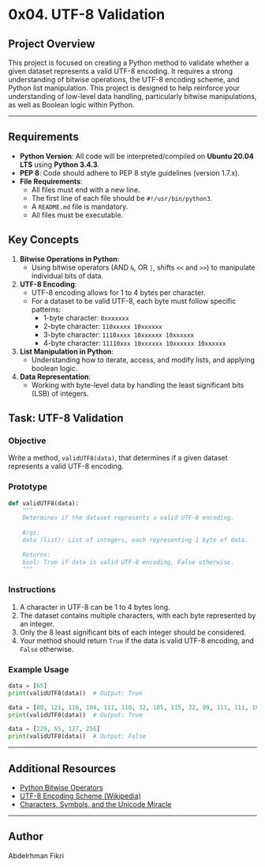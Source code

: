 # 0x04. UTF-8 Validation

## Project Overview
This project is focused on creating a Python method to validate whether a given dataset represents a valid UTF-8 encoding. It requires a strong understanding of bitwise operations, the UTF-8 encoding scheme, and Python list manipulation. This project is designed to help reinforce your understanding of low-level data handling, particularly bitwise manipulations, as well as Boolean logic within Python.

---

## Requirements
- **Python Version**: All code will be interpreted/compiled on **Ubuntu 20.04 LTS** using **Python 3.4.3**.
- **PEP 8**: Code should adhere to PEP 8 style guidelines (version 1.7.x).
- **File Requirements**:
  - All files must end with a new line.
  - The first line of each file should be `#!/usr/bin/python3`.
  - A `README.md` file is mandatory.
  - All files must be executable.

## Key Concepts
1. **Bitwise Operations in Python**:
   - Using bitwise operators (AND `&`, OR `|`, shifts `<<` and `>>`) to manipulate individual bits of data.
2. **UTF-8 Encoding**:
   - UTF-8 encoding allows for 1 to 4 bytes per character.
   - For a dataset to be valid UTF-8, each byte must follow specific patterns:
     - 1-byte character: `0xxxxxxx`
     - 2-byte character: `110xxxxx 10xxxxxx`
     - 3-byte character: `1110xxxx 10xxxxxx 10xxxxxx`
     - 4-byte character: `11110xxx 10xxxxxx 10xxxxxx 10xxxxxx`
3. **List Manipulation in Python**:
   - Understanding how to iterate, access, and modify lists, and applying boolean logic.
4. **Data Representation**:
   - Working with byte-level data by handling the least significant bits (LSB) of integers.

## Task: UTF-8 Validation

### Objective
Write a method, `validUTF8(data)`, that determines if a given dataset represents a valid UTF-8 encoding.

### Prototype
```python
def validUTF8(data):
    """
    Determines if the dataset represents a valid UTF-8 encoding.
    
    Args:
    data (list): List of integers, each representing 1 byte of data.
    
    Returns:
    bool: True if data is valid UTF-8 encoding, False otherwise.
    """
```

### Instructions
1. A character in UTF-8 can be 1 to 4 bytes long.
2. The dataset contains multiple characters, with each byte represented by an integer.
3. Only the 8 least significant bits of each integer should be considered.
4. Your method should return `True` if the data is valid UTF-8 encoding, and `False` otherwise.

### Example Usage
```python
data = [65]
print(validUTF8(data))  # Output: True

data = [80, 121, 116, 104, 111, 110, 32, 105, 115, 32, 99, 111, 111, 108, 33]
print(validUTF8(data))  # Output: True

data = [229, 65, 127, 256]
print(validUTF8(data))  # Output: False
```

---

## Additional Resources
- [Python Bitwise Operators](https://docs.python.org/3/library/stdtypes.html#bitwise-operations)
- [UTF-8 Encoding Scheme (Wikipedia)](https://en.wikipedia.org/wiki/UTF-8)
- [Characters, Symbols, and the Unicode Miracle](https://www.joelonsoftware.com/2003/10/08/the-absolute-minimum-every-software-developer-absolutely-positively-must-know-about-unicode-and-character-sets-no-excuses/)

---

## Author
Abdelrhman Fikri
